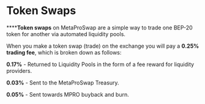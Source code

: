 # Token Swaps

\*\*\*\***Token swaps** on MetaProSwap are a simple way to trade one BEP-20 token for another via automated liquidity pools.

When you make a token swap (trade) on the exchange you will pay a **0.25% trading fee**, which is broken down as follows:

**0.17%** - Returned to Liquidity Pools in the form of a fee reward for liquidity providers.

**0.03%** - Sent to the MetaProSwap Treasury.

**0.05%** - Sent towards MPRO buyback and burn.
